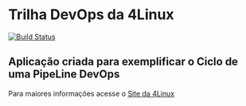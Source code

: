 # Trilha DevOps da 4Linux

<!-- Altere a Flag abaixo com sua URL do Travis -->
[![Build Status](https://travis-ci.com/Cleyson/DevOpsLab-HelloWorld.svg?branch=master)](https://travis-ci.com/Cleyson/DevOpsLab-HelloWorld)

## Aplicação criada para exemplificar o Ciclo de uma PipeLine DevOps


Para maiores informações acesse o [Site da 4Linux](https://www.4linux.com.br/cursos/devops)
